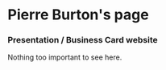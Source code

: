 # Pierre Burton's page
### Presentation / Business Card website

Nothing too important to see here.
